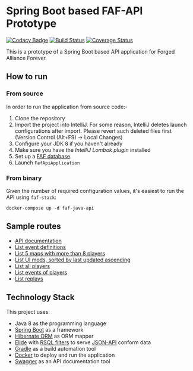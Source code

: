 # Spring Boot based FAF-API Prototype

[![Codacy Badge](https://api.codacy.com/project/badge/Grade/12eecd69a3cf4f6c96ffa043a7d70198)](https://www.codacy.com/app/micheljung/faf-java-api?utm_source=github.com&utm_medium=referral&utm_content=micheljung/faf-java-api&utm_campaign=badger)
[![Build Status](https://travis-ci.org/FAForever/faf-java-api.svg?branch=master)](https://travis-ci.org/FAForever/faf-java-api)
[![Coverage Status](https://coveralls.io/repos/github/FAForever/faf-java-api/badge.svg?branch=develop)](https://coveralls.io/github/FAForever/faf-java-api?branch=develop)
 
 This is a prototype of a Spring Boot based API application for Forged Alliance Forever.
 
## How to run

### From source

In order to run the application from source code:-

1. Clone the repository
1. Import the project into IntelliJ. For some reason, IntelliJ deletes launch configurations after import. Please revert such deleted files first (Version Control (Alt+F9) -> Local Changes)
1. Configure your JDK 8 if you haven't already
1. Make sure you have the _IntelliJ Lombok plugin_ installed
1. Set up a [FAF database](https://github.com/FAForever/db).
1. Launch `FafApiApplication`
 
### From binary

Given the number of required configuration values, it's easiest to run the API using `faf-stack`:

    docker-compose up -d faf-java-api

## Sample routes

* [API documentation](http://localhost:8010)
* [List event definitions](http://localhost:8010/data/event)
* [List 5 maps with more than 8 players](http://localhost:8010/data/mapVersion?filter=(maxPlayers=gt=8)&page[size]=5)
* [List UI mods, sorted by last updated ascending](http://localhost:8010/data/modVersion?filter=(type=='UI')&sort=-updateTime)
* [List all players](http://localhost:8010/data/player)
* [List events of players](http://localhost:8010/data/playerEvent)
* [List replays](http://localhost:8010/data/game?filter=(endTime=isnull=true))

## Technology Stack

This project uses:

* Java 8 as the programming language
* [Spring Boot](https://projects.spring.io/spring-boot/) as a framework
* [Hibernate ORM](http://hibernate.org/orm/) as ORM mapper
* [Elide](http://elide.io/) with [RSQL filters](http://elide.io/pages/guide/08-filters.html#rsql) to serve [JSON-API](http://jsonapi.org/) conform data
* [Gradle](https://gradle.org/) as a build automation tool
* [Docker](https://www.docker.com/) to deploy and run the application
* [Swagger](http://swagger.io/) as an API documentation tool
